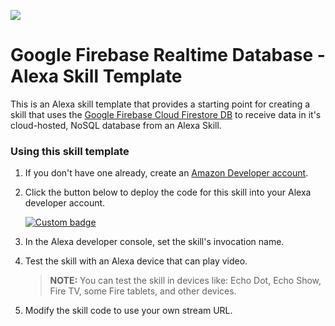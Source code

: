 ![](https://raw.githubusercontent.com/dabblelab/38-alexa-firebase-realtime-database-example-skill/main/image.png)

# Google Firebase Realtime Database - Alexa Skill Template

This is an Alexa skill template that provides a starting point for creating a skill that uses the [Google Firebase Cloud Firestore DB](https://www.googleadservices.com/pagead/aclk?sa=L&ai=DChcSEwjWw9OW-ZLyAhWLfisKHVo3Al8YABAAGgJzZg&ohost=www.google.com&cid=CAESQOD2pjK1GJ3HWI7-Ek_KDKQXxz6g4TI1dpGuqIBdl5BasiyttyI6QI3CNzM0DpTH6cKra4erweOUaqjr4OgZX7Q&sig=AOD64_0fI2QP070dW-4a0e7Flwynp9ng7w&q&adurl&ved=2ahUKEwjdpMyW-ZLyAhUQyDgGHcmZBfoQ0Qx6BAgCEAE) to receive data in it's cloud-hosted, NoSQL database from an Alexa Skill.

### Using this skill template

1. If you don't have one already, create an [Amazon Developer account](https://developer.amazon.com/).

2. Click the button below to deploy the code for this skill into your Alexa developer account.

   [![Custom badge](https://img.shields.io/endpoint?url=https://badges-shields-io-88j4y07yzimq.runkit.sh)](https://deploy.dabble.dev/deploy/v2/h0zv1fepf7)

3. In the Alexa developer console, set the skill's invocation name.

4. Test the skill with an Alexa device that can play video.

   > **NOTE:** You can test the skill in devices like: Echo Dot, Echo Show, Fire TV, some Fire tablets, and other devices.

5. Modify the skill code to use your own stream URL.



